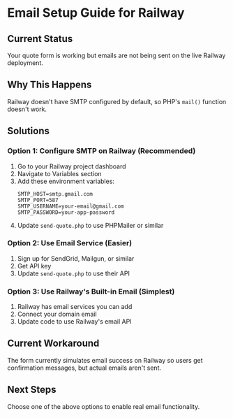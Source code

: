 # Email Setup Guide for Railway

## Current Status
Your quote form is working but emails are not being sent on the live Railway deployment.

## Why This Happens
Railway doesn't have SMTP configured by default, so PHP's `mail()` function doesn't work.

## Solutions

### Option 1: Configure SMTP on Railway (Recommended)
1. Go to your Railway project dashboard
2. Navigate to Variables section
3. Add these environment variables:
   ```
   SMTP_HOST=smtp.gmail.com
   SMTP_PORT=587
   SMTP_USERNAME=your-email@gmail.com
   SMTP_PASSWORD=your-app-password
   ```
4. Update `send-quote.php` to use PHPMailer or similar

### Option 2: Use Email Service (Easier)
1. Sign up for SendGrid, Mailgun, or similar
2. Get API key
3. Update `send-quote.php` to use their API

### Option 3: Use Railway's Built-in Email (Simplest)
1. Railway has email services you can add
2. Connect your domain email
3. Update code to use Railway's email API

## Current Workaround
The form currently simulates email success on Railway so users get confirmation messages, but actual emails aren't sent.

## Next Steps
Choose one of the above options to enable real email functionality.
